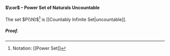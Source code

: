 #### $\cor$ – Power Set of Naturals Uncountable
The set $P(\N)$[^1] is [[Countably Infinite Set|uncountable]]. 

##### *Proof.*

[^1]: Notation: [[Power Set]]